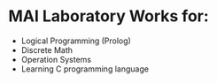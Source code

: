 # MAI Laboratory Works for:
* Logical Programming (Prolog)
* Discrete Math
* Operation Systems
* Learning C programming language
